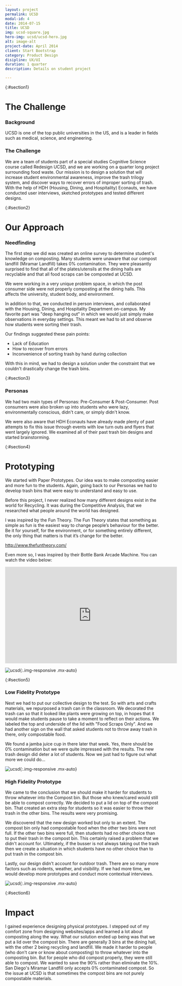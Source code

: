 ```yaml
---
layout: project
permalink: UCSD
modal-id: 4
date: 2014-07-15
title: UCSD
img: ucsd-square.jpg
hero-img: ucsd/ucsd-hero.jpg
alt: image-alt
project-date: April 2014
client: Start Bootstrap
category: Product Design
disipline: UX/UI
duration: 1 quarter
description: Details on student project

---
```

{:#section1}
# The Challenge
### Background

UCSD is one of the top public universities in the US, and is a leader in fields such as medical, science, and engineering.

### The Challenge

We are a team of students part of a special studies Cognitive Science course called Redesign UCSD, and we are working on a quarter long project surrounding food waste. Our mission is to design a solution that will increase student environmental awareness, improve the trash trilogy system, and discover ways to recover errors of improper sorting of trash. With the help of HDH (Housing, Dining, and Hospitality) Econauts, we have conducted user interviews, sketched prototypes and tested different designs.

{:#section2}
# Our Approach
### Needfinding

The first step we did was created an online survey to determine student's knowledge on composting. Many students were unaware that our compost landfill (Miramar Landfill) takes 0% contamination. They were pleasantly surprised to find that all of the plates/utensils at the dining halls are recyclable and that all food scraps can be composted at UCSD.

We were working in a very unique problem space, in which the post consumer side were not properly composting at the dining halls. This affects the university, student body, and environment.

In addition to that, we conducted in person interviews, and collaborated with the Housing, Dining, and Hospitality Department on-campus. My favorite part was "deep hanging out" in which we would just simply make observations in everyday settings. This meant we had to sit and observe how students were sorting their trash.

Our findings suggested these pain points:
+ Lack of Education
+ How to recover from errors
+ Inconvenience of sorting trash by hand during collection

With this in mind, we had to design a solution under the constraint that we couldn't drastically change the trash bins.


{:#section3}
### Personas

We had two main types of Personas: Pre-Consumer & Post-Consumer.
Post consumers were also broken up into students who were lazy, environmentally conscious, didn't care, or simply didn't know.  

We were also aware that HDH Econauts have already made plenty of past attempts to fix this issue through events with low turn outs and flyers that went largely ignored. We examined all of their past trash bin designs and started brainstorming.


{:#section4}
# Prototyping

We started with Paper Prototypes. Our idea was to make composting easier and more fun to the students. Again, going back to our Personas we had to develop trash bins that were easy to understand and easy to use.

Before this project, I never realized how many different designs exist in the world for Recycling. It was during the Competitive Analysis, that we researched what people around the world has designed.

I was inspired by the Fun Theory. The Fun Theory states that something as simple as fun is the easiest way to change people’s behaviour for the better. Be it for yourself, for the environment, or for something entirely different, the only thing that matters is that it’s change for the better.

<http://www.thefuntheory.com/>

Even more so, I was inspired by their Bottle Bank Arcade Machine. You can watch the video below:


<iframe width="560" height="315" src="https://www.youtube.com/embed/zSiHjMU-MUo?ecver=1" frameborder="0" allowfullscreen></iframe>




![ucsd](../img/portfolio/ucsd/paperprototype.png "proto"){:.img-responsive .mx-auto}

{:#section5}
### Low Fidelity Prototype
Next we had to put our collective design to the test. So with arts and crafts materials, we repurposed a trash can in the classroom. We decorated the trash can so that it looked like plants were growing on top, in hopes that it would make students pause to take a moment to reflect on their actions. We labeled the top and underside of the lid with "Food Scraps Only". And we had another sign on the wall that asked students not to throw away trash in there, only compostable food.

We found a jamba juice cup in there later that week. Yes, there should be 0% contamination but we were quite impressed with the results. The new trash design did deter a lot of students. Now we just had to figure out what more we could do...

![ucsd](../img/portfolio/ucsd/proto.png "proto"){:.img-responsive .mx-auto}



### High Fidelity Prototype
We came to the conclusion that we should make it harder for students to throw whatever into the Compost bin. But those who knew/cared would still be able to compost correctly. We decided to put a lid on top of the compost bin. That created an extra step for students so it was easier to throw their trash in the other bins. The results were very promising.

We discovered that the new design worked but only to an extent. The compost bin only had compostable food when the other two bins were not full. If the other two bins were full, then students had no other choice than to put their trash in the compost bin. This certainly raised a problem that we didn't account for. Ultimately, if the busser is not always taking out the trash then we create a situation in which students have no other choice than to put trash in the compost bin.

Lastly, our design didn't account for outdoor trash. There are so many more factors such as rodents, weather, and visibility. If we had more time, we would develop more prototypes and conduct more contextual interviews.

![ucsd](../img/portfolio/ucsd/finish.png "proto"){:.img-responsive .mx-auto}

{:#section6}
# Impact
I gained experience designing physical prototypes. I stepped out of my comfort zone from designing websites/apps and learned a lot about composting along the way. What our solution ended up being was that we put a lid over the compost bin. There are generally 3 bins at the dining hall, with the other 2 being recycling and landfill. We made it harder to people (who don't care or know about composting) to throw whatever into the composting bin. But for people who did compost properly, they were still able to compost. We wanted to save the 90% rather than eliminate the 10%. San Diego's Miramar Landfill only accepts 0% contaminated compost. So the issue at UCSD is that sometimes the compost bins are not purely compostable materials.

